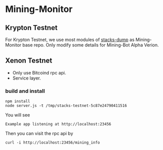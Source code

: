 # Mining-Monitor

## Krypton Testnet

For Krypton Testnet, we use most modules of [stacks-dump](https://github.com/psq/stacks-dump) as Mining-Monitor base repo. Only modify some details for Mining-Bot Alpha Verion.

## Xenon Testnet

- Only use Bitcoind rpc api.
- Service layer.

### build and install

```
npm install
node server.js -t /tmp/stacks-testnet-5c87e24790411516
```

You will see 
```
Example app listening at http://localhost:23456
```

Then you can visit the rpc api by
```
curl -i http://localhost:23456/mining_info
```

